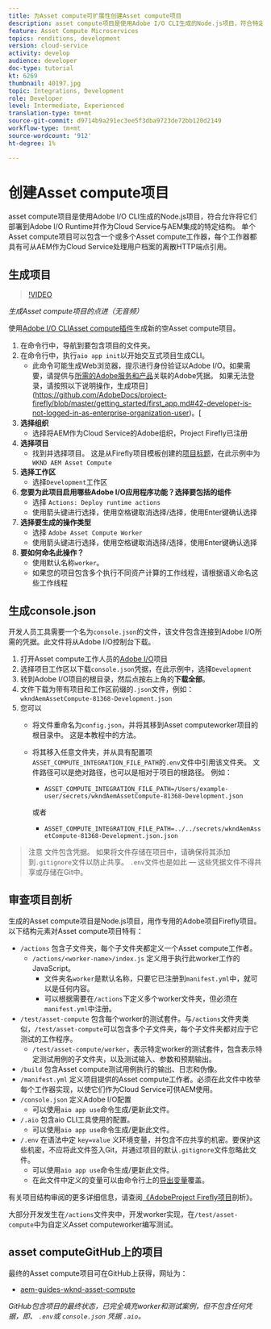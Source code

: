 ```yaml
---
title: 为Asset compute可扩展性创建Asset compute项目
description: asset compute项目是使用Adobe I/O CLI生成的Node.js项目，符合特定结构，允许将它们部署到Adobe I/O Runtime并作为Cloud Service与AEM集成。
feature: Asset Compute Microservices
topics: renditions, development
version: cloud-service
activity: develop
audience: developer
doc-type: tutorial
kt: 6269
thumbnail: 40197.jpg
topic: Integrations, Development
role: Developer
level: Intermediate, Experienced
translation-type: tm+mt
source-git-commit: d9714b9a291ec3ee5f3dba9723de72bb120d2149
workflow-type: tm+mt
source-wordcount: '912'
ht-degree: 1%

---
```



# 创建Asset compute项目

asset compute项目是使用Adobe I/O CLI生成的Node.js项目，符合允许将它们部署到Adobe I/O Runtime并作为Cloud Service与AEM集成的特定结构。 单个Asset compute项目可以包含一个或多个Asset compute工作器，每个工作器都具有可从AEM作为Cloud Service处理用户档案的离散HTTP端点引用。

## 生成项目

>[!VIDEO](https://video.tv.adobe.com/v/40197/?quality=12&learn=on)

_生成Asset compute项目的点进（无音频）_

使用[Adobe I/O CLIAsset compute插件](../set-up/development-environment.md#aio-cli)生成新的空Asset compute项目。

1. 在命令行中，导航到要包含项目的文件夹。
1. 在命令行中，执行`aio app init`以开始交互式项目生成CLI。
   + 此命令可能生成Web浏览器，提示进行身份验证以Adobe I/O。如果需要，请提供与[所需的Adobe服务和产品](../set-up/accounts-and-services.md)关联的Adobe凭据。 如果无法登录，请按照以下说明操作，生成项目](https://github.com/AdobeDocs/project-firefly/blob/master/getting_started/first_app.md#42-developer-is-not-logged-in-as-enterprise-organization-user)。[
1. __选择组织__
   + 选择将AEM作为Cloud Service的Adobe组织，Project Firefly已注册
1. __选择项目__
   + 找到并选择项目。 这是从Firefly项目模板创建的[项目标题](../set-up/firefly.md)，在此示例中为`WKND AEM Asset Compute`
1. __选择工作区__
   + 选择`Development`工作区
1. __您要为此项目启用哪些Adobe I/O应用程序功能？选择要包括的组件__
   + 选择 `Actions: Deploy runtime actions`
   + 使用箭头键进行选择，使用空格键取消选择/选择，使用Enter键确认选择
1. __选择要生成的操作类型__
   + 选择 `Adobe Asset Compute Worker`
   + 使用箭头键进行选择，使用空格键取消选择/选择，使用Enter键确认选择
1. __要如何命名此操作？__
   + 使用默认名称`worker`。
   + 如果您的项目包含多个执行不同资产计算的工作线程，请根据语义命名这些工作线程

## 生成console.json

开发人员工具需要一个名为`console.json`的文件，该文件包含连接到Adobe I/O所需的凭据。此文件将从Adobe I/O控制台下载。

1. 打开Asset compute工作人员的[Adobe I/O](https://console.adobe.io)项目
1. 选择项目工作区以下载`console.json`凭据，在此示例中，选择`Development`
1. 转到Adobe I/O项目的根目录，然后点按右上角的&#x200B;__下载全部__。
1. 文件下载为带有项目和工作区前缀的`.json`文件，例如：`wkndAemAssetCompute-81368-Development.json`
1. 您可以
   + 将文件重命名为`config.json`，并将其移到Asset computeworker项目的根目录中。 这是本教程中的方法。
   + 将其移入任意文件夹，并从具有配置项`ASSET_COMPUTE_INTEGRATION_FILE_PATH`的`.env`文件中引用该文件夹。 文件路径可以是绝对路径，也可以是相对于项目的根路径。 例如：
      + `ASSET_COMPUTE_INTEGRATION_FILE_PATH=/Users/example-user/secrets/wkndAemAssetCompute-81368-Development.json`

      或者
      + `ASSET_COMPUTE_INTEGRATION_FILE_PATH=../../secrets/wkndAemAssetCompute-81368-Development.json.json`


> 注意
> 文件包含凭据。 如果将文件存储在项目中，请确保将其添加到`.gitignore`文件以防止共享。 `.env`文件也是如此 — 这些凭据文件不得共享或存储在Git中。

## 审查项目剖析

生成的Asset compute项目是Node.js项目，用作专用的Adobe项目Firefly项目。 以下结构元素对Asset compute项目特有：

+ `/actions` 包含子文件夹，每个子文件夹都定义一个Asset compute工作者。
   + `/actions/<worker-name>/index.js` 定义用于执行此worker工作的JavaScript。
      + 文件夹名`worker`是默认名称，只要它已注册到`manifest.yml`中，就可以是任何内容。
      + 可以根据需要在`/actions`下定义多个worker文件夹，但必须在`manifest.yml`中注册。
+ `/test/asset-compute` 包含每个worker的测试套件。与`/actions`文件夹类似，`/test/asset-compute`可以包含多个子文件夹，每个子文件夹都对应于它测试的工作程序。
   + `/test/asset-compute/worker`，表示特定worker的测试套件，包含表示特定测试用例的子文件夹，以及测试输入、参数和预期输出。
+ `/build` 包含Asset compute测试用例执行的输出、日志和伪像。
+ `/manifest.yml` 定义项目提供的Asset compute工作者。必须在此文件中枚举每个工作器实现，以使它们作为Cloud Service可供AEM使用。
+ `/console.json` 定义Adobe I/O配置
   + 可以使用`aio app use`命令生成/更新此文件。
+ `/.aio` 包含aio CLI工具使用的配置。
   + 可以使用`aio app use`命令生成/更新此文件。
+ `/.env` 在语法中定 `key=value` 义环境变量，并包含不应共享的机密。要保护这些机密，不应将此文件签入Git，并通过项目的默认`.gitignore`文件忽略此文件。
   + 可以使用`aio app use`命令生成/更新此文件。
   + 在此文件中定义的变量可以由命令行上的[导出变量](../deploy/runtime.md)覆盖。

有关项目结构审阅的更多详细信息，请查阅[《AdobeProject Firefly项目](https://github.com/AdobeDocs/project-firefly/blob/master/getting_started/first_app.md#5-anatomy-of-a-project-firefly-application)剖析》。

大部分开发发生在`/actions`文件夹中，开发worker实现，在`/test/asset-compute`中为自定义Asset computeworker编写测试。

## asset computeGitHub上的项目

最终的Asset compute项目可在GitHub上获得，网址为：

+ [aem-guides-wknd-asset-compute](https://github.com/adobe/aem-guides-wknd-asset-compute)

_GitHub包含项目的最终状态，已完全填充worker和测试案例，但不包含任何凭据，即、 `.env`或 `console.json` 凭据 `.aio`。_

